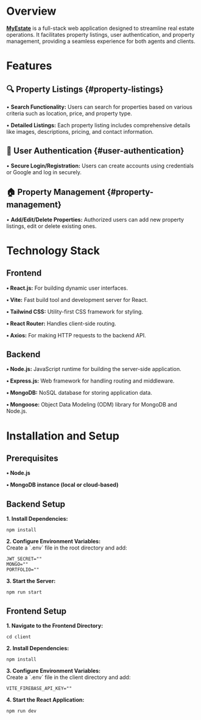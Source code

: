 # Overview

[**MyEstate**](https://mern-estate-gvzy.onrender.com) is a full-stack
web application designed to streamline real estate operations. It
facilitates property listings, user authentication, and property
management, providing a seamless experience for both agents and clients.

# Features

## 🔍 Property Listings {#property-listings}

• **Search Functionality:** Users can search for properties based on
various criteria such as location, price, and property type.

• **Detailed Listings:** Each property listing includes comprehensive
details like images, descriptions, pricing, and contact information.

## 👤 User Authentication {#user-authentication}

• **Secure Login/Registration:** Users can create accounts using
credentials or Google and log in securely.

## 🏠 Property Management {#property-management}

• **Add/Edit/Delete Properties:** Authorized users can add new property
listings, edit or delete existing ones.

# Technology Stack

## Frontend

**• React.js:** For building dynamic user interfaces.

**• Vite:** Fast build tool and development server for React.

**• Tailwind CSS:** Utility-first CSS framework for styling.

**• React Router:** Handles client-side routing.

**• Axios:** For making HTTP requests to the backend API.

## Backend

**• Node.js:** JavaScript runtime for building the server-side
application.

**• Express.js:** Web framework for handling routing and middleware.

**• MongoDB:** NoSQL database for storing application data.

**• Mongoose:** Object Data Modeling (ODM) library for MongoDB and
Node.js.

# Installation and Setup

## Prerequisites

**• Node.js**

**• MongoDB instance (local or cloud-based)**

## Backend Setup

**1. Install Dependencies:**
```
npm install
```
**2. Configure Environment Variables:**  
Create a \`.env\` file in the root directory and add:
```
JWT_SECRET=""  
MONGO=""  
PORTFOLIO=""
```
**3. Start the Server:**
```
npm run start
```
## Frontend Setup

**1. Navigate to the Frontend Directory:**
```
cd client
```
**2. Install Dependencies:**
```
npm install
```
**3. Configure Environment Variables:**  
Create a \`.env\` file in the client directory and add:
```
VITE_FIREBASE_API_KEY=""
```
**4. Start the React Application:**
```
npm run dev
```
